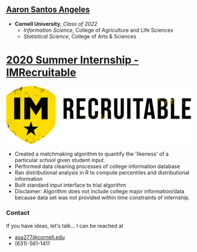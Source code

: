 ## [Aaron Santos Angeles](https://www.linkedin.com/in/aaron-angeles/)
* **Cornell University**, *Class of 2022*
  * *Information Science*, College of Agriculture and Life Sciences
  * *Statistical Science*, College of Arts & Sciences


# [2020 Summer Internship - IMRecruitable](https://github.com/angelesaaron/IMR_Matchmaking)
![](/images/IMRecruitableLogo.png)
* Created a matchmaking algorithm to quantify the 'likeness' of a particular school given student input.
* Performed data cleaning processes of college information database
* Ran distributional analysis in R to compute percentiles and distributional information
* Built standard input interface to trial algorithm
* Disclaimer: Algorithm does not include college major information/data because data set was not provided within time constraints of internship.


### Contact
If you have ideas, let's talk...
I can be reached at
  * asa277@cornell.edu
  * (631)-561-1411
